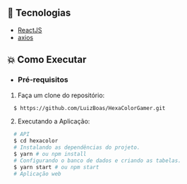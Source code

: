 ## :rocket: Tecnologias

- [ReactJS](https://reactjs.org/)
- [axios](https://github.com/axios/axios)

## :boom: Como Executar

- ### **Pré-requisitos**

1.  Faça um clone do repositório:

```sh
  $ https://github.com/LuizBoas/HexaColorGamer.git
```

2. Executando a Aplicação:

```sh
  # API
  $ cd hexacolor
  # Instalando as dependências do projeto.
  $ yarn # ou npm install
  # Configurando o banco de dados e criando as tabelas.
  $ yarn start # ou npm start
  # Aplicação web
```
